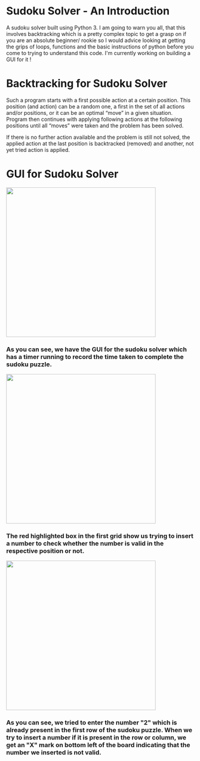 # Sudoku Solver - An Introduction

A sudoku solver built using Python 3. I am going to warn you all, that this involves backtracking which is a pretty complex topic to get a grasp on if you are an absolute beginner/ rookie so I would advice looking at getting the grips of loops, functions and the basic instructions of python before you come to trying to understand this code. I'm currently working on building a GUI for it !

# Backtracking for Sudoku Solver

Such a program starts with a first possible action at a certain position. This position (and action) can be a random one, a first in the set of all actions and/or positions, or it can be an optimal “move” in a given situation. Program then continues with applying following actions at the following positions until all “moves” were taken and the problem has been solved.

If there is no further action available and the problem is still not solved, the applied action at the last position is backtracked (removed) and another, not yet tried action is applied.

# GUI for Sudoku Solver

<img src="https://user-images.githubusercontent.com/70945303/121496774-d3a16780-c9eb-11eb-8610-ac3b18eeddf4.png" width="400" height="400">

### As you can see, we have the GUI for the sudoku solver which has a timer running to record the time taken to complete the sudoku puzzle.

<img src="https://user-images.githubusercontent.com/70945303/121497188-3abf1c00-c9ec-11eb-872a-befd73d8f7d3.png" width="400" height="400">

### The red highlighted box in the first grid show us trying to insert a number to check whether the number is valid in the respective position or not.

<img src="https://user-images.githubusercontent.com/70945303/121497546-9e494980-c9ec-11eb-8914-c0599467b356.png" width="400" height="400">

### As you can see, we tried to enter the number "2" which is already present in the first row of the sudoku puzzle. When we try to insert a number if it is present in the row or column, we get an "X" mark on bottom left of the board indicating that the number we inserted is not valid. 
